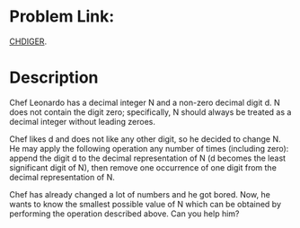 # Problem Link:
[CHDIGER](https://www.codechef.com/MARCH19B/problems/CHDIGER).

# Description
Chef Leonardo has a decimal integer N and a non-zero decimal digit d. N does not contain the digit zero; specifically, N should always be treated as a decimal integer without leading zeroes.

Chef likes d and does not like any other digit, so he decided to change N. He may apply the following operation any number of times (including zero): append the digit d to the decimal representation of N (d becomes the least significant digit of N), then remove one occurrence of one digit from the decimal representation of N.

Chef has already changed a lot of numbers and he got bored. Now, he wants to know the smallest possible value of N
which can be obtained by performing the operation described above. Can you help him?
